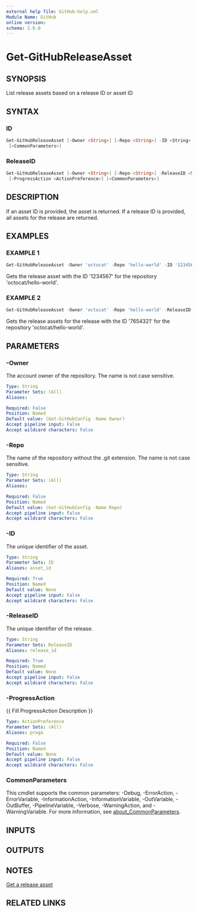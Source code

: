 ```yaml
---
external help file: GitHub-help.xml
Module Name: GitHub
online version:
schema: 2.0.0
---
```


# Get-GitHubReleaseAsset

## SYNOPSIS
List release assets based on a release ID or asset ID

## SYNTAX

### ID
```powershell
Get-GitHubReleaseAsset [-Owner <String>] [-Repo <String>] -ID <String> [-ProgressAction <ActionPreference>]
 [<CommonParameters>]
```

### ReleaseID
```powershell
Get-GitHubReleaseAsset [-Owner <String>] [-Repo <String>] -ReleaseID <String>
 [-ProgressAction <ActionPreference>] [<CommonParameters>]
```

## DESCRIPTION
If an asset ID is provided, the asset is returned.
If a release ID is provided, all assets for the release are returned.

## EXAMPLES

### EXAMPLE 1
```powershell
Get-GitHubReleaseAsset -Owner 'octocat' -Repo 'hello-world' -ID '1234567'
```

Gets the release asset with the ID '1234567' for the repository 'octocat/hello-world'.

### EXAMPLE 2
```powershell
Get-GitHubReleaseAsset -Owner 'octocat' -Repo 'hello-world' -ReleaseID '7654321'
```

Gets the release assets for the release with the ID '7654321' for the repository 'octocat/hello-world'.

## PARAMETERS

### -Owner
The account owner of the repository.
The name is not case sensitive.

```yaml
Type: String
Parameter Sets: (All)
Aliases:

Required: False
Position: Named
Default value: (Get-GitHubConfig -Name Owner)
Accept pipeline input: False
Accept wildcard characters: False
```

### -Repo
The name of the repository without the .git extension.
The name is not case sensitive.

```yaml
Type: String
Parameter Sets: (All)
Aliases:

Required: False
Position: Named
Default value: (Get-GitHubConfig -Name Repo)
Accept pipeline input: False
Accept wildcard characters: False
```

### -ID
The unique identifier of the asset.

```yaml
Type: String
Parameter Sets: ID
Aliases: asset_id

Required: True
Position: Named
Default value: None
Accept pipeline input: False
Accept wildcard characters: False
```

### -ReleaseID
The unique identifier of the release.

```yaml
Type: String
Parameter Sets: ReleaseID
Aliases: release_id

Required: True
Position: Named
Default value: None
Accept pipeline input: False
Accept wildcard characters: False
```

### -ProgressAction
{{ Fill ProgressAction Description }}

```yaml
Type: ActionPreference
Parameter Sets: (All)
Aliases: proga

Required: False
Position: Named
Default value: None
Accept pipeline input: False
Accept wildcard characters: False
```

### CommonParameters
This cmdlet supports the common parameters: -Debug, -ErrorAction, -ErrorVariable, -InformationAction, -InformationVariable, -OutVariable, -OutBuffer, -PipelineVariable, -Verbose, -WarningAction, and -WarningVariable. For more information, see [about_CommonParameters](http://go.microsoft.com/fwlink/?LinkID=113216).

## INPUTS

## OUTPUTS

## NOTES
[Get a release asset](https://docs.github.com/rest/releases/assets#get-a-release-asset)

## RELATED LINKS

